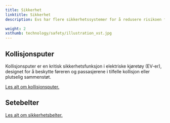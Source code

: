 ```yaml
---
title: Sikkerhet
linktitle: Sikkerhet
description: Evs har flere sikkerhetssystemer for å redusere risikoen for skade dersom en ulykke skulle være ute.

weight: 2
xsthumb: technology/safety/illustration_xst.jpg
---
```

<!-- markdownlint-disable MD033 -->

## Kollisjonsputer

Kollisjonsputer er en kritisk sikkerhetsfunksjon i elektriske kjøretøy (EV-er), designet for å beskytte føreren og passasjerene i tilfelle kollisjon eller plutselig sammenstøt.

[Les alt om kollisjonsputer.](airbags/)


## Setebelter

[Les alt om sikkerhetsbelter.](seatbelts/)
